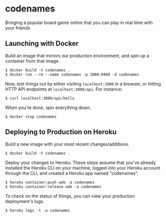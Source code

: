 # codenames

Bringing a popular board game online that you can play in real time with your friends

## Launching with Docker

Build an image that mirrors our production environment, and spin up a container from that image.

    $ docker build -t codenames .
    $ docker run --rm --name codenames -p 3000:6969 -d codenames

Now, test things out by either visiting `localhost:3000` in a browser, or hitting HTTP API endpoints at `localhost:3000/api`. For instance:

    $ curl localhost:3000/api/hello

When you're done, spin everything down.

    $ docker stop codenames

## Deploying to Production on Heroku

Build a new image with your most recent changes/additions.

    $ docker build -t codenames .

Deploy your changes to Heroku. These steps assume that you've already installed the Heroku CLI on your machine, logged into your Heroku account through the CLI, and created a Heroku app named "codenames".

    $ heroku container:push web -a codenames
    $ heroku container:release web -a codenames

To check on the status of things, you can view your production deployment's logs.

    $ heroku logs -t -a codenames

